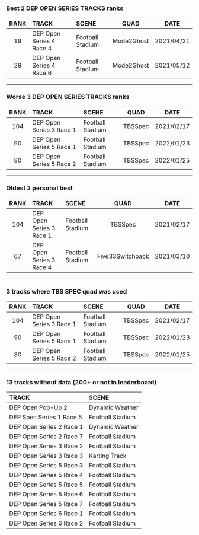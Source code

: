 ### Best 2 DEP OPEN SERIES TRACKS ranks
|RANK|TRACK|SCENE|QUAD|DATE|
|:---:|:---|:---|:---:|:---:|
|19|DEP Open Series 4 Race 4|Football Stadium|Mode2Ghost|2021/04/21|
|29|DEP Open Series 4 Race 6|Football Stadium|Mode2Ghost|2021/05/12|
---
### Worse 3 DEP OPEN SERIES TRACKS ranks
|RANK|TRACK|SCENE|QUAD|DATE|
|:---:|:---|:---|:---:|:---:|
|104|DEP Open Series 3 Race 1|Football Stadium|TBSSpec|2021/02/17|
|90|DEP Open Series 5 Race 1|Football Stadium|TBSSpec|2022/01/23|
|80|DEP Open Series 5 Race 2|Football Stadium|TBSSpec|2022/01/25|
---
### Oldest 2 personal best
|RANK|TRACK|SCENE|QUAD|DATE|
|:---:|:---|:---|:---:|:---:|
|104|DEP Open Series 3 Race 1|Football Stadium|TBSSpec|2021/02/17|
|67|DEP Open Series 3 Race 4|Football Stadium|Five33Switchback|2021/03/10|
---
### 3 tracks where TBS SPEC quad was used
|RANK|TRACK|SCENE|QUAD|DATE|
|:---:|:---|:---|:---:|:---:|
|104|DEP Open Series 3 Race 1|Football Stadium|TBSSpec|2021/02/17|
|90|DEP Open Series 5 Race 1|Football Stadium|TBSSpec|2022/01/23|
|80|DEP Open Series 5 Race 2|Football Stadium|TBSSpec|2022/01/25|
---
### 13 tracks without data (200+ or not in leaderboard)
|TRACK|SCENE|
|:---|:---|
|DEP Open Pop-Up 2|Dynamic Weather|
|DEP Spec Series 1 Race 5|Football Stadium|
|DEP Open Series 2 Race 1|Dynamic Weather|
|DEP Open Series 2 Race 7|Football Stadium|
|DEP Open Series 3 Race 2|Football Stadium|
|DEP Open Series 3 Race 3|Karting Track|
|DEP Open Series 5 Race 3|Football Stadium|
|DEP Open Series 5 Race 4|Football Stadium|
|DEP Open Series 5 Race 5|Football Stadium|
|DEP Open Series 5 Race 6|Football Stadium|
|DEP Open Series 5 Race 7|Football Stadium|
|DEP Open Series 6 Race 1|Football Stadium|
|DEP Open Series 6 Race 2|Football Stadium|
